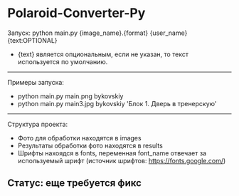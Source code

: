 # Polaroid-Converter-Py

Запуск: python main.py {image_name}.{format} {user_name} {text:OPTIONAL}
* {text} является опциональным, если не указан, то текст используется по умолчанию.
_____
Примеры запуска:
* python main.py main.png bykovskiy
* python main.py main3.jpg bykovskiy 'Блок 1. Дверь в тренерскую'

_____
Структура проекта:

* Фото для обработки находятся в images
* Результаты обработки фото находятся в results
* Шрифты нахоядся в fonts, переменная font_name отвечает за используемый шрифт (источник шрифтов: https://fonts.google.com/)

## Статус: еще требуется фикс
